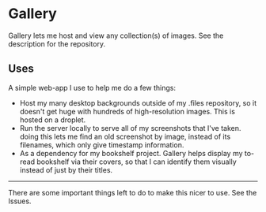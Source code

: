 # Gallery

Gallery lets me host and view any collection(s) of images.
See the description for the repository.

## Uses
A simple web-app I use to help me do a few things:

* Host my many desktop backgrounds outside of my .files repository, so it
  doesn't get huge with hundreds of high-resolution images. This is hosted
  on a droplet.
* Run the server locally to serve all of my screenshots that I've taken.
  doing this lets me find an old screenshot by image, instead of its filenames,
  which only give timestamp information.
* As a dependency for my bookshelf project. Gallery helps display my to-read
  bookshelf via their covers, so that I can identify them visually instead of
  just by their titles.

---

There are some important things left to do to make this nicer to use. See the
Issues.
